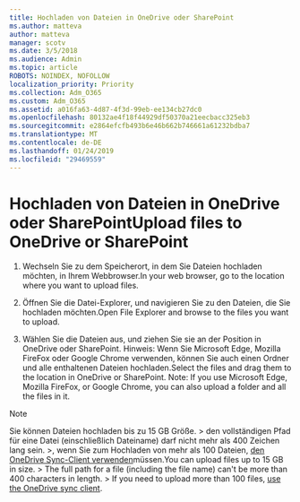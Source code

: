 ```yaml
---
title: Hochladen von Dateien in OneDrive oder SharePoint
ms.author: matteva
author: matteva
manager: scotv
ms.date: 3/5/2018
ms.audience: Admin
ms.topic: article
ROBOTS: NOINDEX, NOFOLLOW
localization_priority: Priority
ms.collection: Adm_O365
ms.custom: Adm_O365
ms.assetid: a016fa63-4d87-4f3d-99eb-ee134cb27dc0
ms.openlocfilehash: 80132ae4f18f44929df50370a21eecbacc325eb3
ms.sourcegitcommit: e2864efcfb493b6e46b662b746661a61232bdba7
ms.translationtype: MT
ms.contentlocale: de-DE
ms.lasthandoff: 01/24/2019
ms.locfileid: "29469559"
---
```

# <a name="upload-files-to-onedrive-or-sharepoint"></a><span data-ttu-id="fe417-102">Hochladen von Dateien in OneDrive oder SharePoint</span><span class="sxs-lookup"><span data-stu-id="fe417-102">Upload files to OneDrive or SharePoint</span></span>

1. <span data-ttu-id="fe417-103">Wechseln Sie zu dem Speicherort, in dem Sie Dateien hochladen möchten, in Ihrem Webbrowser.</span><span class="sxs-lookup"><span data-stu-id="fe417-103">In your web browser, go to the location where you want to upload files.</span></span>
    
2. <span data-ttu-id="fe417-104">Öffnen Sie die Datei-Explorer, und navigieren Sie zu den Dateien, die Sie hochladen möchten.</span><span class="sxs-lookup"><span data-stu-id="fe417-104">Open File Explorer and browse to the files you want to upload.</span></span>
    
3. <span data-ttu-id="fe417-p101">Wählen Sie die Dateien aus, und ziehen Sie sie an der Position in OneDrive oder SharePoint. Hinweis: Wenn Sie Microsoft Edge, Mozilla FireFox oder Google Chrome verwenden, können Sie auch einen Ordner und alle enthaltenen Dateien hochladen.</span><span class="sxs-lookup"><span data-stu-id="fe417-p101">Select the files and drag them to the location in OneDrive or SharePoint. Note: If you use Microsoft Edge, Mozilla FireFox, or Google Chrome, you can also upload a folder and all the files in it.</span></span>
    
> [!NOTE]
>  <span data-ttu-id="fe417-p102">Sie können Dateien hochladen bis zu 15 GB Größe. > den vollständigen Pfad für eine Datei (einschließlich Dateiname) darf nicht mehr als 400 Zeichen lang sein. >, wenn Sie zum Hochladen von mehr als 100 Dateien, [den OneDrive Sync-Client verwenden](https://go.microsoft.com/fwlink/?linkid=866427)müssen.</span><span class="sxs-lookup"><span data-stu-id="fe417-p102">You can upload files up to 15 GB in size. >  The full path for a file (including the file name) can't be more than 400 characters in length. >  If you need to upload more than 100 files, [use the OneDrive sync client](https://go.microsoft.com/fwlink/?linkid=866427).</span></span> 
  

